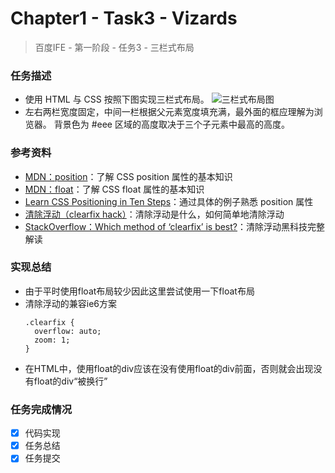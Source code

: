 # Chapter1 - Task3 - Vizards
> 百度IFE - 第一阶段 - 任务3 - 三栏式布局

### 任务描述
- 使用 HTML 与 CSS 按照下图实现三栏式布局。
   ![三栏式布局图](http://7xrp04.com1.z0.glb.clouddn.com/task_1_3_1.png)
- 左右两栏宽度固定，中间一栏根据父元素宽度填充满，最外面的框应理解为浏览器。
  背景色为 #eee 区域的高度取决于三个子元素中最高的高度。

### 参考资料
- [MDN：position](https://developer.mozilla.org/zh-CN/docs/Web/CSS/position)：了解 CSS position 属性的基本知识
- [MDN：float](https://developer.mozilla.org/zh-CN/docs/Web/CSS/float)：了解 CSS float 属性的基本知识
- [Learn CSS Positioning in Ten Steps](http://www.barelyfitz.com/screencast/html-training/css/positioning/)：通过具体的例子熟悉 position 属性
- [清除浮动（clearfix hack）](http://zh.learnlayout.com/clearfix.html)：清除浮动是什么，如何简单地清除浮动
- [StackOverflow：Which method of ‘clearfix’ is best?](http://stackoverflow.com/questions/211383/which-method-of-clearfix-is-best)：清除浮动黑科技完整解读

### 实现总结
- 由于平时使用float布局较少因此这里尝试使用一下float布局
- 清除浮动的兼容ie6方案
  ```
  .clearfix {
    overflow: auto;
    zoom: 1;
  }
  ```
- 在HTML中，使用float的div应该在没有使用float的div前面，否则就会出现没有float的div“被换行”

### 任务完成情况
- [x] 代码实现
- [x] 任务总结
- [x] 任务提交
